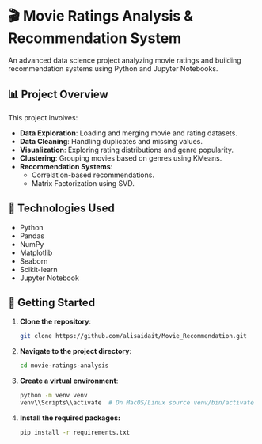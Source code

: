 # 🎬 Movie Ratings Analysis & Recommendation System

An advanced data science project analyzing movie ratings and building recommendation systems using Python and Jupyter Notebooks.

## 📊 Project Overview

This project involves:

- **Data Exploration**: Loading and merging movie and rating datasets.
- **Data Cleaning**: Handling duplicates and missing values.
- **Visualization**: Exploring rating distributions and genre popularity.
- **Clustering**: Grouping movies based on genres using KMeans.
- **Recommendation Systems**:
  - Correlation-based recommendations.
  - Matrix Factorization using SVD.

## 🧰 Technologies Used

- Python
- Pandas
- NumPy
- Matplotlib
- Seaborn
- Scikit-learn
- Jupyter Notebook


## 🚀 Getting Started

1. **Clone the repository**:
   ```bash
   git clone https://github.com/alisaidait/Movie_Recommendation.git
   
2. **Navigate to the project directory**:
    ```bash
   cd movie-ratings-analysis
    
3. **Create a virtual environment**:
   ```bash
   python -m venv venv
   venv\\Scripts\\activate  # On MacOS/Linux source venv/bin/activate
4. **Install the required packages:**
   ```bash
   pip install -r requirements.txt
   
 


